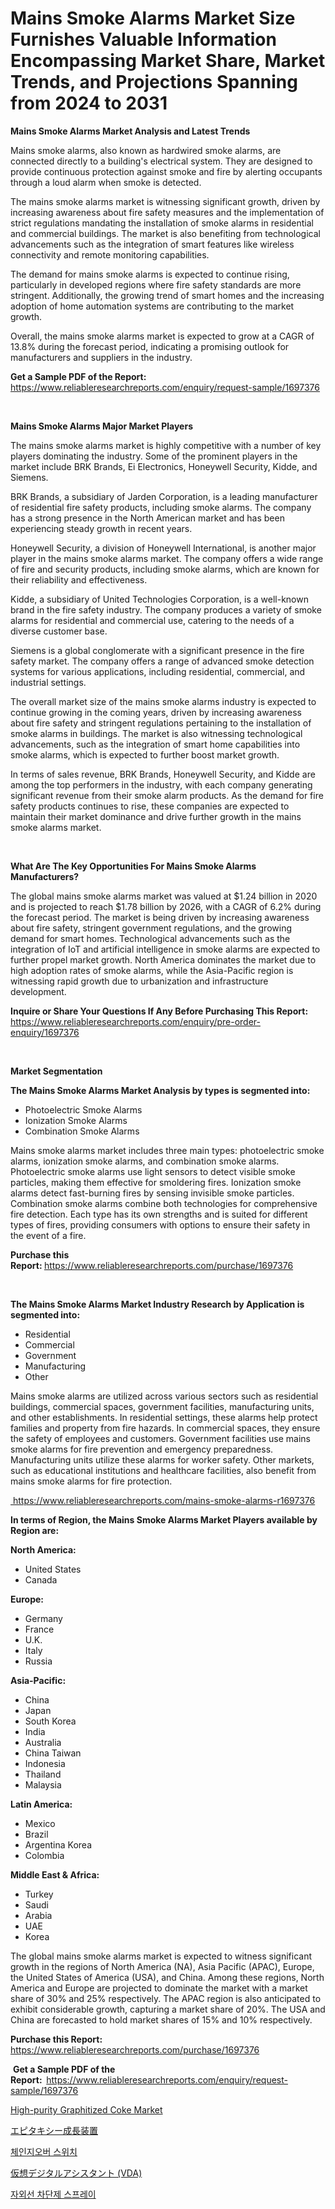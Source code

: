 <p><h1>Mains Smoke Alarms Market Size Furnishes Valuable Information Encompassing Market Share, Market Trends, and Projections Spanning from 2024 to 2031</h1></p><p><strong>Mains Smoke Alarms Market Analysis and Latest Trends</strong></p>
<p><p>Mains smoke alarms, also known as hardwired smoke alarms, are connected directly to a building's electrical system. They are designed to provide continuous protection against smoke and fire by alerting occupants through a loud alarm when smoke is detected.</p><p>The mains smoke alarms market is witnessing significant growth, driven by increasing awareness about fire safety measures and the implementation of strict regulations mandating the installation of smoke alarms in residential and commercial buildings. The market is also benefiting from technological advancements such as the integration of smart features like wireless connectivity and remote monitoring capabilities.</p><p>The demand for mains smoke alarms is expected to continue rising, particularly in developed regions where fire safety standards are more stringent. Additionally, the growing trend of smart homes and the increasing adoption of home automation systems are contributing to the market growth.</p><p>Overall, the mains smoke alarms market is expected to grow at a CAGR of 13.8% during the forecast period, indicating a promising outlook for manufacturers and suppliers in the industry.</p></p>
<p><strong>Get a Sample PDF of the Report:&nbsp;</strong> <a href="https://www.reliableresearchreports.com/enquiry/request-sample/1697376">https://www.reliableresearchreports.com/enquiry/request-sample/1697376</a></p>
<p>&nbsp;</p>
<p><strong>Mains Smoke Alarms Major Market Players</strong></p>
<p><p>The mains smoke alarms market is highly competitive with a number of key players dominating the industry. Some of the prominent players in the market include BRK Brands, Ei Electronics, Honeywell Security, Kidde, and Siemens.</p><p>BRK Brands, a subsidiary of Jarden Corporation, is a leading manufacturer of residential fire safety products, including smoke alarms. The company has a strong presence in the North American market and has been experiencing steady growth in recent years.</p><p>Honeywell Security, a division of Honeywell International, is another major player in the mains smoke alarms market. The company offers a wide range of fire and security products, including smoke alarms, which are known for their reliability and effectiveness.</p><p>Kidde, a subsidiary of United Technologies Corporation, is a well-known brand in the fire safety industry. The company produces a variety of smoke alarms for residential and commercial use, catering to the needs of a diverse customer base.</p><p>Siemens is a global conglomerate with a significant presence in the fire safety market. The company offers a range of advanced smoke detection systems for various applications, including residential, commercial, and industrial settings.</p><p>The overall market size of the mains smoke alarms industry is expected to continue growing in the coming years, driven by increasing awareness about fire safety and stringent regulations pertaining to the installation of smoke alarms in buildings. The market is also witnessing technological advancements, such as the integration of smart home capabilities into smoke alarms, which is expected to further boost market growth.</p><p>In terms of sales revenue, BRK Brands, Honeywell Security, and Kidde are among the top performers in the industry, with each company generating significant revenue from their smoke alarm products. As the demand for fire safety products continues to rise, these companies are expected to maintain their market dominance and drive further growth in the mains smoke alarms market.</p></p>
<p>&nbsp;</p>
<p><strong>What Are The Key Opportunities For Mains Smoke Alarms Manufacturers?</strong></p>
<p><p>The global mains smoke alarms market was valued at $1.24 billion in 2020 and is projected to reach $1.78 billion by 2026, with a CAGR of 6.2% during the forecast period. The market is being driven by increasing awareness about fire safety, stringent government regulations, and the growing demand for smart homes. Technological advancements such as the integration of IoT and artificial intelligence in smoke alarms are expected to further propel market growth. North America dominates the market due to high adoption rates of smoke alarms, while the Asia-Pacific region is witnessing rapid growth due to urbanization and infrastructure development.</p></p>
<p><strong>Inquire or Share Your Questions If Any Before Purchasing This Report:</strong> <a href="https://www.reliableresearchreports.com/enquiry/pre-order-enquiry/1697376">https://www.reliableresearchreports.com/enquiry/pre-order-enquiry/1697376</a></p>
<p>&nbsp;</p>
<p><strong>Market Segmentation</strong></p>
<p><strong>The Mains Smoke Alarms Market Analysis by types is segmented into:</strong></p>
<p><ul><li>Photoelectric Smoke Alarms</li><li>Ionization Smoke Alarms</li><li>Combination Smoke Alarms</li></ul></p>
<p><p>Mains smoke alarms market includes three main types: photoelectric smoke alarms, ionization smoke alarms, and combination smoke alarms. Photoelectric smoke alarms use light sensors to detect visible smoke particles, making them effective for smoldering fires. Ionization smoke alarms detect fast-burning fires by sensing invisible smoke particles. Combination smoke alarms combine both technologies for comprehensive fire detection. Each type has its own strengths and is suited for different types of fires, providing consumers with options to ensure their safety in the event of a fire.</p></p>
<p><strong>Purchase this Report:&nbsp;</strong><a href="https://www.reliableresearchreports.com/purchase/1697376">https://www.reliableresearchreports.com/purchase/1697376</a></p>
<p>&nbsp;</p>
<p><strong>The Mains Smoke Alarms Market Industry Research by Application is segmented into:</strong></p>
<p><ul><li>Residential</li><li>Commercial</li><li>Government</li><li>Manufacturing</li><li>Other</li></ul></p>
<p><p>Mains smoke alarms are utilized across various sectors such as residential buildings, commercial spaces, government facilities, manufacturing units, and other establishments. In residential settings, these alarms help protect families and property from fire hazards. In commercial spaces, they ensure the safety of employees and customers. Government facilities use mains smoke alarms for fire prevention and emergency preparedness. Manufacturing units utilize these alarms for worker safety. Other markets, such as educational institutions and healthcare facilities, also benefit from mains smoke alarms for fire protection.</p></p>
<p><a href="https://www.reliableresearchreports.com/mains-smoke-alarms-r1697376">&nbsp;https://www.reliableresearchreports.com/mains-smoke-alarms-r1697376</a></p>
<p><strong>In terms of Region, the Mains Smoke Alarms Market Players available by Region are:</strong></p>
<p>
    <p> <strong> North America: </strong>
        <ul>
            <li>United States</li>
            <li>Canada</li>
        </ul>
        </p> 
    <p> <strong> Europe: </strong>
        <ul>
            <li>Germany</li>
            <li>France</li>
            <li>U.K.</li>
            <li>Italy</li>
            <li>Russia</li>
        </ul>
        </p> 
    <p> <strong> Asia-Pacific: </strong>
        <ul>
            <li>China</li>
            <li>Japan</li>
            <li>South Korea</li>
            <li>India</li>
            <li>Australia</li>
            <li>China Taiwan</li>
            <li>Indonesia</li>
            <li>Thailand</li>
            <li>Malaysia</li>
        </ul>
        </p> 
    <p> <strong> Latin America: </strong>
        <ul>
            <li>Mexico</li>
            <li>Brazil</li>
            <li>Argentina Korea</li>
            <li>Colombia</li>
        </ul>
        </p> 
    <p> <strong> Middle East & Africa: </strong>
        <ul>
            <li>Turkey</li>
            <li>Saudi</li>
            <li>Arabia</li>
            <li>UAE</li>
            <li>Korea</li>
        </ul>
    </p>
    </p>
<p><p>The global mains smoke alarms market is expected to witness significant growth in the regions of North America (NA), Asia Pacific (APAC), Europe, the United States of America (USA), and China. Among these regions, North America and Europe are projected to dominate the market with a market share of 30% and 25% respectively. The APAC region is also anticipated to exhibit considerable growth, capturing a market share of 20%. The USA and China are forecasted to hold market shares of 15% and 10% respectively.</p></p>
<p><strong>Purchase this Report: </strong><a href="https://www.reliableresearchreports.com/purchase/1697376">https://www.reliableresearchreports.com/purchase/1697376</a></p>
<p>&nbsp;<strong>Get a Sample PDF of the Report:&nbsp;&nbsp;</strong><a href="https://www.reliableresearchreports.com/enquiry/request-sample/1697376">https://www.reliableresearchreports.com/enquiry/request-sample/1697376</a></p>
<p><strong></strong></p>
<p><p><a href="https://github.com/juancolorado15/Market-Research-Report-List-3/blob/main/high-purity-graphitized-coke-market.md">High-purity Graphitized Coke Market</a></p><p><a href="https://github.com/andym141978/Market-Research-Report-List-1/blob/main/6783349139827.md">エピタキシー成長装置</a></p><p><a href="https://github.com/vanessagrant665567/Market-Research-Report-List-1/blob/main/4934236147743.md">체인지오버 스위치</a></p><p><a href="https://github.com/AdellaPrice2023/Market-Research-Report-List-1/blob/main/7410164139828.md">仮想デジタルアシスタント (VDA)</a></p><p><a href="https://github.com/raap8632/Market-Research-Report-List-1/blob/main/7365607147742.md">자외선 차단제 스프레이</a></p></p>